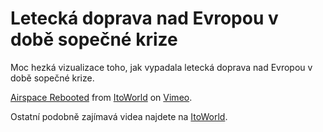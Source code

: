 <!--
title : Letecká doprava nad Evropou v době sopečné krize
author : Roman Ožana <ozana@omdesign.cz>
date : 9.5.2010 10:34:24
tags : mapy, video
-->

# Letecká doprava nad Evropou v době sopečné krize

Moc hezká vizualizace toho, jak vypadala letecká doprava nad Evropou v době sopečné krize.

[Airspace Rebooted][1] from [ItoWorld][2] on [Vimeo][3].

Ostatní podobně zajímavá videa najdete na [ItoWorld][2].

 [1]: http://vimeo.com/11205494
 [2]: http://vimeo.com/itoworld
 [3]: http://vimeo.com
